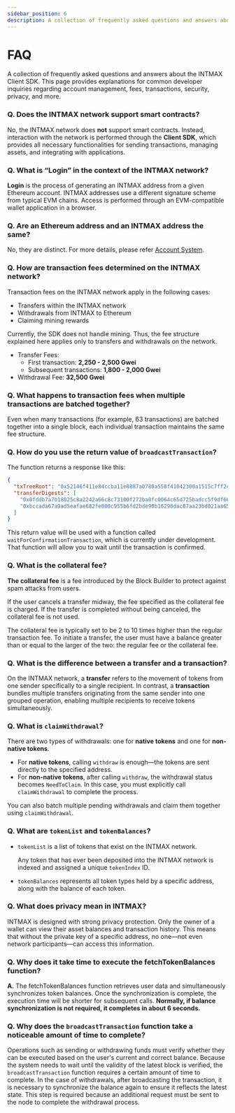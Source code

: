 ```yaml
---
sidebar_position: 6
description: A collection of frequently asked questions and answers about the INTMAX Client SDK. This page provides explanations for common developer inquiries regarding account management, fees, transactions, security, privacy, and more.
---
```


# FAQ

A collection of frequently asked questions and answers about the INTMAX Client SDK. This page provides explanations for common developer inquiries regarding account management, fees, transactions, security, privacy, and more.

### Q. Does the INTMAX network support smart contracts?

No, the INTMAX network does **not** support smart contracts. Instead, interaction with the network is performed through the **Client SDK**, which provides all necessary functionalities for sending transactions, managing assets, and integrating with applications.

### Q. What is “Login” in the context of the INTMAX network?

**Login** is the process of generating an INTMAX address from a given Ethereum account. INTMAX addresses use a different signature scheme from typical EVM chains. Access is performed through an EVM-compatible wallet application in a browser.

### Q. Are an Ethereum address and an INTMAX address the same?

No, they are distinct. For more details, please refer [Account System](./overview#account-system).

### Q. How are transaction fees determined on the INTMAX network?

Transaction fees on the INTMAX network apply in the following cases:

- Transfers within the INTMAX network
- Withdrawals from INTMAX to Ethereum
- Claiming mining rewards

Currently, the SDK does not handle mining. Thus, the fee structure explained here applies only to transfers and withdrawals on the network.

- Transfer Fees:
  - First transaction: **2,250 - 2,500 Gwei**
  - Subsequent transactions: **1,800 - 2,000 Gwei**
- Withdrawal Fee: **32,500 Gwei**

### Q. What happens to transaction fees when multiple transactions are batched together?

Even when many transactions (for example, 63 transactions) are batched together into a single block, each individual transaction maintains the same fee structure.

### Q. How do you use the return value of `broadcastTransaction`?

The function returns a response like this:

```json
{
  "txTreeRoot": "0x52146f411e84ccba11e0887a0780a558f41042300a1515c7ff2cb7e1dd8b8c77",
  "transferDigests": [
    "0x0fddb7a7b18025c8a2242a66c8c73100f272ba0fc0064c65d725badcc5f9df66",
    "0xbccada67a9ad5eafae682fe000c955b6fd2bde90b16298dac87aa23bd021aa65"
  ]
}
```

This return value will be used with a function called `waitForConfirmationTransaction`, which is currently under development. That function will allow you to wait until the transaction is confirmed.

### Q. What is the collateral fee?

**The collateral fee** is a fee introduced by the Block Builder to protect against spam attacks from users.

If the user cancels a transfer midway, the fee specified as the collateral fee is charged. If the transfer is completed without being canceled, the collateral fee is not used.

The collateral fee is typically set to be 2 to 10 times higher than the regular transaction fee. To initiate a transfer, the user must have a balance greater than or equal to the larger of the two: the regular fee or the collateral fee.

### Q. What is the difference between a transfer and a transaction?

On the INTMAX network, a **transfer** refers to the movement of tokens from one sender specifically to a single recipient. In contrast, a **transaction** bundles multiple transfers originating from the same sender into one grouped operation, enabling multiple recipients to receive tokens simultaneously.

### Q. What is `claimWithdrawal`?

There are two types of withdrawals: one for **native tokens** and one for **non-native tokens**.

- For **native tokens**, calling `withdraw` is enough—the tokens are sent directly to the specified address.
- For **non-native tokens**, after calling `withdraw`, the withdrawal status becomes `NeedToClaim`. In this case, you must explicitly call `claimWithdrawal` to complete the process.

You can also batch multiple pending withdrawals and claim them together using `claimWithdrawal`.

### Q. What are `tokenList` and `tokenBalances`?

- `tokenList` is a list of tokens that exist on the INTMAX network.

  Any token that has ever been deposited into the INTMAX network is indexed and assigned a unique `tokenIndex` ID.

- `tokenBalances` represents all token types held by a specific address, along with the balance of each token.

### Q. What does privacy mean in INTMAX?

INTMAX is designed with strong privacy protection. Only the owner of a wallet can view their asset balances and transaction history. This means that without the private key of a specific address, no one—not even network participants—can access this information.

### Q. Why does it take time to execute the fetchTokenBalances function?

**A.** The fetchTokenBalances function retrieves user data and simultaneously synchronizes token balances. Once the synchronization is complete, the execution time will be shorter for subsequent calls. **Normally, if balance synchronization is not required, it completes in about 6 seconds.**

### Q. Why does the `broadcastTransaction` function take a noticeable amount of time to complete?

Operations such as sending or withdrawing funds must verify whether they can be executed based on the user's current and correct balance. Because the system needs to wait until the validity of the latest block is verified, the `broadcastTransaction` function requires a certain amount of time to complete.
In the case of withdrawals, after broadcasting the transaction, it is necessary to synchronize the balance again to ensure it reflects the latest state. This step is required because an additional request must be sent to the node to complete the withdrawal process.
